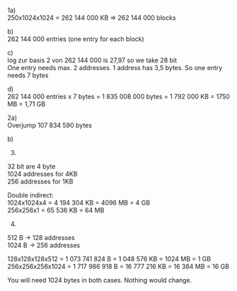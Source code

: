 1a)      
250x1024x1024 = 262 144 000 KB => 262 144 000 blocks       
       
b)       
262 144 000 entries (one entry for each block)       
       
c)      
log zur basis 2 von 262 144 000 is 27,97 so we take 28 bit      
One entry needs max. 2 addresses. 1 address has 3,5 bytes. So one entry needs 7 bytes      
    
d)      
262 144 000 entries x 7 bytes = 1 835 008 000 bytes = 1 792 000 KB = 1750 MB = 1,71 GB      


2a)    
Overjump 107 834 590 bytes      

b)



3)    
32 bit are 4 byte     
1024 addresses for 4KB    
256 addresses for 1KB    
     
Double indirect: 	    
1024x1024x4 = 4 194 304 KB = 4096 MB = 4 GB    
256x256x1 = 65 536 KB = 64 MB    
      
4)     
512 B -> 128 addresses    
1024 B -> 256 addresses    
     
128x128x128x512 = 1 073 741 824 B = 1 048 576 KB = 1024 MB = 1 GB    
256x256x256x1024 = 1 717 986 918 B = 16 777 216 KB = 16 384 MB = 16 GB    
    
You will need 1024 bytes in both cases. Nothing would change.
